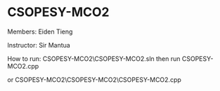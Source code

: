 # CSOPESY-MCO2
Members: Eiden Tieng

Instructor: Sir Mantua

How to run: CSOPESY-MCO2\CSOPESY-MCO2.sln  then run CSOPESY-MCO2.cpp

or CSOPESY-MCO2\CSOPESY-MCO2\CSOPESY-MCO2.cpp 
